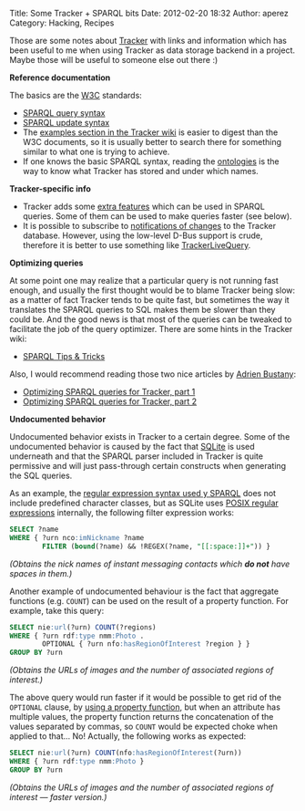 Title: Some Tracker + SPARQL bits
Date: 2012-02-20 18:32
Author: aperez
Category: Hacking, Recipes

Those are some notes about [Tracker][] with links and information which
has been useful to me when using Tracker as data storage backend in a
project. Maybe those will be useful to someone else out there :)

**Reference documentation**

The basics are the [W3C][] standards:

-   [SPARQL query syntax][]
-   [SPARQL update syntax][]
-   The [examples section in the Tracker wiki][] is easier to digest
    than the W3C documents, so it is usually better to search there for
    something similar to what one is trying to achieve.
-   If one knows the basic SPARQL syntax, reading the [ontologies][] is
    the way to know what Tracker has stored and under which names.

**Tracker-specific info**

-   Tracker adds some [extra features][] which can be used in SPARQL
    queries. Some of them can be used to make queries faster (see
    below).
-   It is possible to subscribe to [notifications of changes][] to the
    Tracker database. However, using the low-level D-Bus support is
    crude, therefore it is better to use something like
    [TrackerLiveQuery][].

**Optimizing queries**

At some point one may realize that a particular query is not running
fast enough, and usually the first thought would be to blame Tracker
being slow: as a matter of fact Tracker tends to be quite fast, but
sometimes the way it translates the SPARQL queries to SQL makes them be
slower than they could be. And the good news is that most of the queries
can be tweaked to facilitate the job of the query optimizer. There are
some hints in the Tracker wiki:

-   [SPARQL Tips & Tricks][]

Also, I would recommend reading those two nice articles by [Adrien
Bustany][]:

-   [Optimizing SPARQL queries for Tracker, part 1][]
-   [Optimizing SPARQL queries for Tracker, part 2][]

**Undocumented behavior**

Undocumented behavior exists in Tracker to a certain degree. Some of the
undocumented behavior is caused by the fact that [SQLite][] is used
underneath and that the SPARQL parser included in Tracker is quite
permissive and will just pass-through certain constructs when generating
the SQL queries.

As an example, the [regular expression syntax used y SPARQL][] does not
include predefined character classes, but as SQLite uses [POSIX regular
expressions][] internally, the following filter expression works:

```sql
SELECT ?name
WHERE { ?urn nco:imNickname ?name
        FILTER (bound(?name) && !REGEX(?name, "[[:space:]]+")) }
```

*(Obtains the nick names of instant messaging contacts which **do not**
have spaces in them.)*

Another example of undocumented behaviour is the fact that aggregate
functions (e.g. `COUNT`) can be used on the result of a property
function. For example, take this query:

```sql
SELECT nie:url(?urn) COUNT(?regions)
WHERE { ?urn rdf:type nmm:Photo .
        OPTIONAL { ?urn nfo:hasRegionOfInterest ?region } }
GROUP BY ?urn
```

*(Obtains the URLs of images and the number of associated regions of
interest.)*

The above query would run faster if it would be possible to get rid of
the `OPTIONAL` clause, by [using a property function][], but when an
attribute has multiple values, the property function returns the
concatenation of the values separated by commas, so `COUNT` would be
expected choke when applied to that... No! Actually, the following works
as expected:

```sql
SELECT nie:url(?urn) COUNT(nfo:hasRegionOfInterest(?urn))
WHERE { ?urn rdf:type nmm:Photo }
GROUP BY ?urn
```

*(Obtains the URLs of images and the number of associated regions of
interest — faster version.)*

  [Tracker]: http://live.gnome.org/Tracker
  [W3C]: http://www.w3.org
  [SPARQL query syntax]: http://www.w3.org/TR/rdf-sparql-query/
  [SPARQL update syntax]: http://www.w3.org/Submission/SPARQL-Update/
  [examples section in the Tracker wiki]: https://live.gnome.org/Tracker/Documentation#Examples
  [ontologies]: http://developer.gnome.org/ontology/unstable/
  [extra features]: https://live.gnome.org/Tracker/Documentation/SparqlFeatures
  [notifications of changes]: https://live.gnome.org/Tracker/Documentation/SignalsOnChanges
  [TrackerLiveQuery]: http://blogs.igalia.com/aperez/2011/02/live-is-live-tracker-qt-uptodate/
  [SPARQL Tips & Tricks]: https://live.gnome.org/Tracker/Documentation/SparqlTipsTricks
  [Adrien Bustany]: http://blogs.gnome.org/abustany
  [Optimizing SPARQL queries for Tracker, part 1]: http://blogs.gnome.org/abustany/2011/01/15/optimizing-sparql-queries-for-tracker-part-1/
  [Optimizing SPARQL queries for Tracker, part 2]: http://blogs.gnome.org/abustany/2011/01/20/optimizing-sparql-queries-for-tracker-part-2/
  [SQLite]: http://sqlite.org/
  [regular expression syntax used y SPARQL]: http://www.w3.org/TR/xpath-functions/#regex-syntax
  [POSIX regular expressions]: https://en.wikipedia.org/wiki/Regular_expression#POSIX
  [using a property function]: https://live.gnome.org/Tracker/Documentation/SparqlTipsTricks#Use_property_functions

